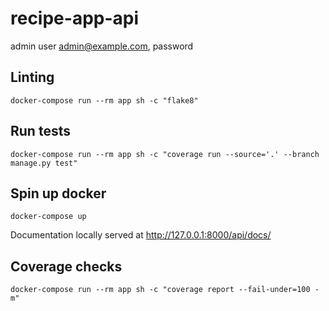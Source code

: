 # recipe-app-api
admin user admin@example.com, password


## Linting
`
docker-compose run --rm app sh -c "flake8"
`

## Run tests 
`
docker-compose run --rm app sh -c "coverage run --source='.' --branch manage.py test"
`

## Spin up docker
`
docker-compose up
`

Documentation locally served at http://127.0.0.1:8000/api/docs/

## Coverage checks
`
docker-compose run --rm app sh -c "coverage report --fail-under=100 -m"
`